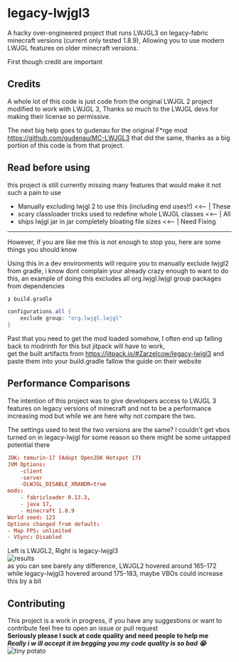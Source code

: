 # legacy-lwjgl3
A hacky over-engineered project that runs LWJGL3 on legacy-fabric minecraft versions (current only tested 1.8.9),
Allowing you to use modern LWJGL features on older minecraft versions.

First though credit are important
## Credits
A whole lot of this code is just code from the original LWJGL 2 project modified to work with LWJGL 3, Thanks so much to the LWJGL devs for making their license so permissive.

The next big help goes to gudenau for the original F*rge mod <https://github.com/gudenau/MC-LWJGL3> that did the same, thanks as a big portion of this code is from that project.

## Read before using
this project is still currently missing many features that would make it not such a pain to use
* Manually excluding lwjgl 2 to use this (including end uses!!) <<-- | These
* scary classloader tricks used to redefine whole LWJGL classes <<-- | All
* ships lwjgl jar in jar completely bloating file sizes <<--         | Need Fixing
---
However, if you are like me this is not enough to stop you, here are some things you should know

Using this in a dev environments will require you to manually exclude lwjgl2 from gradle, i know dont complain your already crazy enough to want to do this,
an example of doing this excludes all org.lwjgl.lwjgl group packages from dependencies
```groovy
❯ build.gradle

configurations.all {
    exclude group: "org.lwjgl.lwjgl"
}
```
Past that you need to get the mod loaded somehow,
I often end up falling back to modrinth for this but jitpack will have to work,<br> get the built artifacts from <https://jitpack.io/#Zarzelcow/legacy-lwjgl3> and paste them into your build.gradle fallow the guide on their website

## Performance Comparisons
The intention of this project was to give developers access to LWJGL 3 features on legacy versions of minecraft
and not to be a performance increasing mod but while we are here why not compare the two.

The settings used to test the two versions are the same?
I couldn't get vbos turned on in legacy-lwjgl for some reason so there might be some untapped potential there
```toml
JDK: temurin-17 (Adopt OpenJDK Hotspot 17)
JVM Options:
    -client
    -server
    -DLWJGL_DISABLE_XRANDR=true
mods:
    - fabricloader 0.13.3,
    - java 17,
    - minecraft 1.8.9
World seed: 123
Options changed from default:
- Map FPS: unlimited
- VSync: Disabled
```
Left is LWJGL2, Right is legacy-lwjgl3<br>
![results]() <br>
as you can see barely any difference, LWJGL2 hovered around 165-172 while legacy-lwjgl3 hovered around 175-183, maybe VBOs could increase this by a bit

## Contributing
This project is a work in progress, if you have any suggestions or want to contribute feel free to open an issue or pull request<br>
**Seriously please I suck at code quality and need people to help me**<br>***Really i w ill accept it im begging you my code quality is so bad 😭***![tiny potato]()


